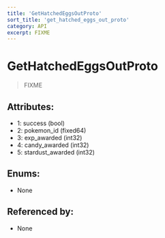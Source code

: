 ```yaml
---
title: 'GetHatchedEggsOutProto'
sort_title: 'get_hatched_eggs_out_proto'
category: API
excerpt: FIXME
---
```


# GetHatchedEggsOutProto

> FIXME

## Attributes:

- 1: success (bool)
- 2: pokemon_id (fixed64) 
- 3: exp_awarded (int32) 
- 4: candy_awarded (int32) 
- 5: stardust_awarded (int32) 

## Enums:

- None

## Referenced by:

- None
